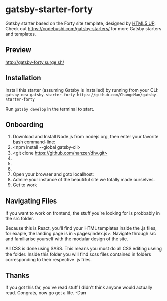 # gatsby-starter-forty
Gatsby starter based on the Forty site template, designed by [HTML5 UP](https://html5up.net/forty). Check out https://codebushi.com/gatsby-starters/ for more Gatsby starters and templates.

## Preview

http://gatsby-forty.surge.sh/

## Installation

Install this starter (assuming Gatsby is installed) by running from your CLI:
`gatsby new gatsby-starter-forty https://github.com/ChangoMan/gatsby-starter-forty`

Run `gatsby develop` in the terminal to start.

## Onboarding

1. Download and Install Node.js from nodejs.org, then enter your favorite bash command-line:
2. <npm install --global gatsby-cli>
3. <git clone https://github.com/nanzer/dhv.git>
4. <cd dhv/>
5. <gatsby build>
6. <gatsby serve>
7. Open your browser and goto localhost:<portnumber shown in the bash>
8. Admire your instance of the beautiful site we totally made ourselves.
9. Get to work

## Navigating Files

If you want to work on frontend, the stuff you're looking for is probbably in the src folder.

Because this is React, you'll find your HTML templates inside the .js files, for exaple, the landing page is in <pages/index.js>.  Navigate through src and familiarise yourself with the modular design of the site.

All CSS is done using SASS.  This means you must do all CSS editing useing the <scss> folder.  Inside this folder you will find scss files contained in folders corresponding to their respective .js files.

## Thanks

If you got this far, you've read stuff I didn't think anyone would actually read.  Congrats, now go get a life.  -Dan